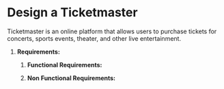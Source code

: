 # Design a Ticketmaster

Ticketmaster is an online platform that allows users to purchase tickets for concerts, sports events, theater, and other live entertainment.

1.  **Requirements:**

    1. **Functional Requirements:**

    2. **Non Functional Requirements:**
